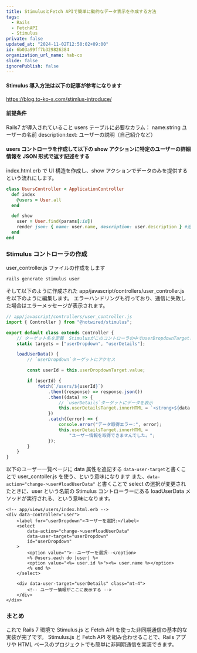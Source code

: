 ```yaml
---
title: StimulusとFetch APIで簡単に動的なデータ表示を作成する方法
tags:
  - Rails
  - FetchAPI
  - Stimulus
private: false
updated_at: "2024-11-02T12:50:02+09:00"
id: 6b03a99ff7b329826384
organization_url_name: hab-co
slide: false
ignorePublish: false
---
```


#### Stimulus 導入方法は以下の記事が参考になります

https://blog.to-ko-s.com/stimlus-introduce/

#### 前提条件

Rails7 が導入されていること
users テーブルに必要なカラム：
name:string ユーザーの名前
description:text: ユーザーの説明（自己紹介など）

#### users コントローラを作成して以下の show アクションに特定のユーザーの詳細情報を JSON 形式で返す記述をする

index.html.erb で UI 構造を作成し、show アクションでデータのみを提供するという流れにします。

```ruby
class UsersController < ApplicationController
  def index
    @users = User.all
  end

  def show
    user = User.find(params[:id])
    render json: { name: user.name, description: user.description } #追記
  end
end
```

### Stimulus コントローラの作成

user_controller.js ファイルの作成をします

```sh
rails generate stimulus user
```

そして以下のように作成された app/javascript/controllers/user_controller.js を以下のように編集します。
エラーハンドリングも行っており、通信に失敗した場合はエラーメッセージが表示されます。

```javascript
// app/javascript/controllers/user_controller.js
import { Controller } from "@hotwired/stimulus";

export default class extends Controller {
	// ターゲット名を定義  Stimulusがこのコントローラの中でuserDropdownTargetとuserDetailsTargetというプロパティを作成
	static targets = ["userDropdown", "userDetails"];

	loadUserData() {
		// `userDropdown`ターゲットにアクセス

		const userId = this.userDropdownTarget.value;

		if (userId) {
			fetch(`/users/${userId}`)
				.then((response) => response.json())
				.then((data) => {
					// `userDetails`ターゲットにデータを表示
					this.userDetailsTarget.innerHTML = `<strong>${data.name}</strong><p>${data.description}</p>`;
				})
				.catch((error) => {
					console.error("データ取得エラー:", error);
					this.userDetailsTarget.innerHTML =
						"ユーザー情報を取得できませんでした。";
				});
		}
	}
}
```

以下のユーザー一覧ページに data 属性を追記する
`data-user-target`と書くことで user_contoller.js を使う、という意味になります
また、`data-action="change->user#loadUserData"` と書くことで
select の選択が変更されたときに、user という名前の Stimulus コントローラーにある loadUserData メソッドが実行される、という意味になります。

```erb
<!-- app/views/users/index.html.erb -->
<div data-controller="user">
	<label for="userDropdown">ユーザーを選択:</label>
	<select
		data-action="change->user#loadUserData"
		data-user-target="userDropdown"
		id="userDropdown"
	>
		<option value="">--ユーザーを選択--</option>
		<% @users.each do |user| %>
		<option value="<%= user.id %>"><%= user.name %></option>
		<% end %>
	</select>

	<div data-user-target="userDetails" class="mt-4">
		<!-- ユーザー情報がここに表示する -->
	</div>
</div>
```

### まとめ

これで Rails 7 環境で Stimulus.js と Fetch API を使った非同期通信の基本的な実装が完了です。
Stimulus.js と Fetch API を組み合わせることで、Rails アプリや HTML ベースのプロジェクトでも簡単に非同期通信を実装できます。
